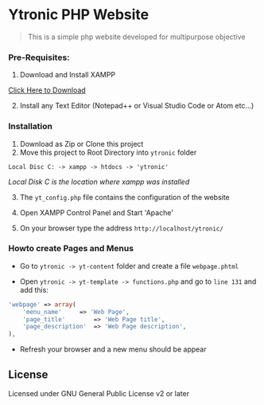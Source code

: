 # Ytronic PHP Website

> This is a simple php website developed for multipurpose objective


### Pre-Requisites:

1. Download and Install XAMPP

[Click Here to Download](https://www.apachefriends.org/index.html)

2. Install any Text Editor (Notepad++ or Visual Studio Code or Atom etc...)

### Installation

1. Download as Zip or Clone this project
2. Move this project to Root Directory into `ytronic` folder
```
Local Disc C: -> xampp -> htdocs -> 'ytronic'
```
*Local Disk C is the location where xampp was installed*

3. The `yt_config.php` file contains the configuration of the website

4. Open XAMPP Control Panel and Start 'Apache'

5. On your browser type the address `http://localhost/ytronic/`

### Howto create Pages and Menus

- Go to `ytronic -> yt-content` folder and create a file `webpage.phtml`

- Open `ytronic -> yt-template -> functions.php` and go to `line 131` and add this:

```php
'webpage' => array(
	'menu_name'		=> 'Web Page',
	'page_title'		=> 'Web Page title',
	'page_description'	=> 'Web Page description',
),
```

- Refresh your browser and a new menu should be appear

License
-------

Licensed under GNU General Public License v2 or later
